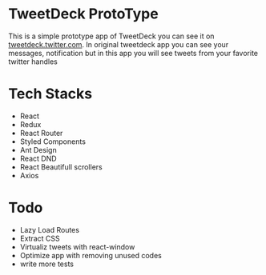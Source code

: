 # TweetDeck ProtoType

This is a simple prototype app of TweetDeck you can see it on [tweetdeck.twitter.com](tweetdeck.twitter.com). In original tweetdeck app you can see your messages, notification but in this app you will see tweets from your favorite twitter handles

# Tech Stacks

- React
- Redux
- React Router
- Styled Components
- Ant Design
- React DND
- React Beautifull scrollers
- Axios

# Todo

- Lazy Load Routes
- Extract CSS
- Virtualiz tweets with react-window
- Optimize app with removing unused codes
- write more tests
